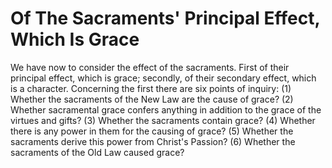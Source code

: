 # Of The Sacraments' Principal Effect, Which Is Grace

We have now to consider the effect of the sacraments. First of their principal effect, which is grace; secondly, of their secondary effect, which is a character. Concerning the first there are six points of inquiry:
(1) Whether the sacraments of the New Law are the cause of grace?
(2) Whether sacramental grace confers anything in addition to the grace of the virtues and gifts?
(3) Whether the sacraments contain grace?
(4) Whether there is any power in them for the causing of grace?
(5) Whether the sacraments derive this power from Christ's Passion?
(6) Whether the sacraments of the Old Law caused grace?